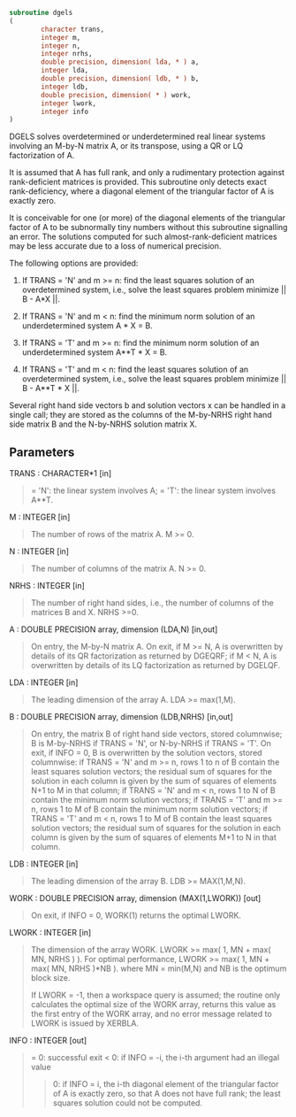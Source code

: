 ```fortran
subroutine dgels
(
        character trans,
        integer m,
        integer n,
        integer nrhs,
        double precision, dimension( lda, * ) a,
        integer lda,
        double precision, dimension( ldb, * ) b,
        integer ldb,
        double precision, dimension( * ) work,
        integer lwork,
        integer info
)
```

DGELS solves overdetermined or underdetermined real linear systems
involving an M-by-N matrix A, or its transpose, using a QR or LQ
factorization of A.

It is assumed that A has full rank, and only a rudimentary protection
against rank-deficient matrices is provided. This subroutine only detects
exact rank-deficiency, where a diagonal element of the triangular factor
of A is exactly zero.

It is conceivable for one (or more) of the diagonal elements of the triangular
factor of A to be subnormally tiny numbers without this subroutine signalling
an error. The solutions computed for such almost-rank-deficient matrices may
be less accurate due to a loss of numerical precision.

The following options are provided:

1. If TRANS = 'N' and m >= n:  find the least squares solution of
an overdetermined system, i.e., solve the least squares problem
minimize || B - A*X ||.

2. If TRANS = 'N' and m < n:  find the minimum norm solution of
an underdetermined system A * X = B.

3. If TRANS = 'T' and m >= n:  find the minimum norm solution of
an underdetermined system A**T * X = B.

4. If TRANS = 'T' and m < n:  find the least squares solution of
an overdetermined system, i.e., solve the least squares problem
minimize || B - A**T * X ||.

Several right hand side vectors b and solution vectors x can be
handled in a single call; they are stored as the columns of the
M-by-NRHS right hand side matrix B and the N-by-NRHS solution
matrix X.

## Parameters
TRANS : CHARACTER*1 [in]
> = 'N': the linear system involves A;
> = 'T': the linear system involves A**T.

M : INTEGER [in]
> The number of rows of the matrix A.  M >= 0.

N : INTEGER [in]
> The number of columns of the matrix A.  N >= 0.

NRHS : INTEGER [in]
> The number of right hand sides, i.e., the number of
> columns of the matrices B and X. NRHS >=0.

A : DOUBLE PRECISION array, dimension (LDA,N) [in,out]
> On entry, the M-by-N matrix A.
> On exit,
> if M >= N, A is overwritten by details of its QR
> factorization as returned by DGEQRF;
> if M <  N, A is overwritten by details of its LQ
> factorization as returned by DGELQF.

LDA : INTEGER [in]
> The leading dimension of the array A.  LDA >= max(1,M).

B : DOUBLE PRECISION array, dimension (LDB,NRHS) [in,out]
> On entry, the matrix B of right hand side vectors, stored
> columnwise; B is M-by-NRHS if TRANS = 'N', or N-by-NRHS
> if TRANS = 'T'.
> On exit, if INFO = 0, B is overwritten by the solution
> vectors, stored columnwise:
> if TRANS = 'N' and m >= n, rows 1 to n of B contain the least
> squares solution vectors; the residual sum of squares for the
> solution in each column is given by the sum of squares of
> elements N+1 to M in that column;
> if TRANS = 'N' and m < n, rows 1 to N of B contain the
> minimum norm solution vectors;
> if TRANS = 'T' and m >= n, rows 1 to M of B contain the
> minimum norm solution vectors;
> if TRANS = 'T' and m < n, rows 1 to M of B contain the
> least squares solution vectors; the residual sum of squares
> for the solution in each column is given by the sum of
> squares of elements M+1 to N in that column.

LDB : INTEGER [in]
> The leading dimension of the array B. LDB >= MAX(1,M,N).

WORK : DOUBLE PRECISION array, dimension (MAX(1,LWORK)) [out]
> On exit, if INFO = 0, WORK(1) returns the optimal LWORK.

LWORK : INTEGER [in]
> The dimension of the array WORK.
> LWORK >= max( 1, MN + max( MN, NRHS ) ).
> For optimal performance,
> LWORK >= max( 1, MN + max( MN, NRHS )*NB ).
> where MN = min(M,N) and NB is the optimum block size.
> 
> If LWORK = -1, then a workspace query is assumed; the routine
> only calculates the optimal size of the WORK array, returns
> this value as the first entry of the WORK array, and no error
> message related to LWORK is issued by XERBLA.

INFO : INTEGER [out]
> = 0:  successful exit
> < 0:  if INFO = -i, the i-th argument had an illegal value
> > 0:  if INFO =  i, the i-th diagonal element of the
> triangular factor of A is exactly zero, so that A does not have
> full rank; the least squares solution could not be
> computed.
